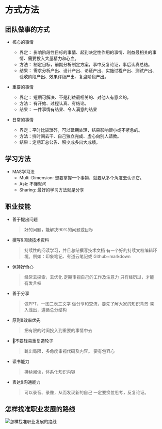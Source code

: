 # 方式方法

## 团队做事的方式

* 核心的事情
  * 界定： 影响阶段性目标的事情、起到决定性作用的事情、利益最相关的事情、需要投入大量精力和心血。
  * 方法： 制定目标，前期分析制定方案，事中反复论证，事后认真总结。
  * 结果： 需求分析产出、设计产出、论证产出、实施过程产出、测试产出、验收阶段产出、效果评级产出、复盘阶段产出。

* 重要的事情
  * 界定： 短期可解决、不是利益最相关的、对他人有意义的。
  * 方法： 有开始、过程认真、有结论。
  * 结果： 一件事情有结果、令人满意的结果

* 日常的事情
  * 界定：平时比较琐碎，可以延期处理，结果影响很小或不紧急的。
  * 方法：挤时间去干、自己独立完成、虚心向别人请教。
  * 结果：定期汇总公告、积少成多出大成绩。

## 学习方法

* MAS学习法
  * Multi-Dimension: 想要掌握一个事物，就要从多个角度去认识它。
  * Ask: 不懂就问
  * Sharing: 最好的学习方法就是分享

## 职业技能

* 善于提出问题
  > 好的问题，能解决90%的问题或目标

* 撰写&阅读技术资料
  > 持续性的阅读学习，并且总结撰写技术文档
  > 有一个好的持续文档编辑环境。例如：印象笔记、有道云笔记或 Github+markdown

* 保持好奇心
  > 经常去探索，去优化
  > 定期审视自己的工作及注意力
  > 只有经历过，才能有发言权

* 善于分享
  > 做PPT，一图二表三文字
  > 做分享和交流，要先了解大家的知识背景
  > 深入浅出，遵循总分结构

* 原则&效率优先
  > 把有限的时间投入到重要的事情中去

* 不要轻易重复造轮子
  > 跳出局限，多角度审视代码及内容。
  > 要有包容心

* 读书能力
  > 持续阅读，体系化知识内容

* 表达&沟通能力
  > 可以录音、录像，从而发现新的自己
  > 一定要换位思考，反复论证。

## 怎样找准职业发展的路线

![怎样找准职业发展的路线](./assets/怎样找准你的职业路线.png)
